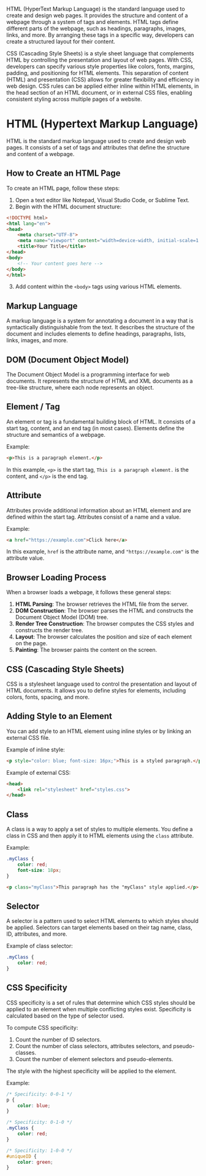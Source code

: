 HTML (HyperText Markup Language) is the standard language used to create and design web pages. It provides the structure and content of a webpage through a system of tags and elements. HTML tags define different parts of the webpage, such as headings, paragraphs, images, links, and more. By arranging these tags in a specific way, developers can create a structured layout for their content.

CSS (Cascading Style Sheets) is a style sheet language that complements HTML by controlling the presentation and layout of web pages. With CSS, developers can specify various style properties like colors, fonts, margins, padding, and positioning for HTML elements. This separation of content (HTML) and presentation (CSS) allows for greater flexibility and efficiency in web design. CSS rules can be applied either inline within HTML elements, in the head section of an HTML document, or in external CSS files, enabling consistent styling across multiple pages of a website.
# HTML (Hypertext Markup Language)

HTML is the standard markup language used to create and design web pages. It consists of a set of tags and attributes that define the structure and content of a webpage.

## How to Create an HTML Page

To create an HTML page, follow these steps:

1. Open a text editor like Notepad, Visual Studio Code, or Sublime Text.
2. Begin with the HTML document structure:

```html
<!DOCTYPE html>
<html lang="en">
<head>
    <meta charset="UTF-8">
    <meta name="viewport" content="width=device-width, initial-scale=1.0">
    <title>Your Title</title>
</head>
<body>
    <!-- Your content goes here -->
</body>
</html>
```

3. Add content within the `<body>` tags using various HTML elements.

## Markup Language

A markup language is a system for annotating a document in a way that is syntactically distinguishable from the text. It describes the structure of the document and includes elements to define headings, paragraphs, lists, links, images, and more.

## DOM (Document Object Model)

The Document Object Model is a programming interface for web documents. It represents the structure of HTML and XML documents as a tree-like structure, where each node represents an object.

## Element / Tag

An element or tag is a fundamental building block of HTML. It consists of a start tag, content, and an end tag (in most cases). Elements define the structure and semantics of a webpage.

Example:
```html
<p>This is a paragraph element.</p>
```

In this example, `<p>` is the start tag, `This is a paragraph element.` is the content, and `</p>` is the end tag.

## Attribute

Attributes provide additional information about an HTML element and are defined within the start tag. Attributes consist of a name and a value.

Example:
```html
<a href="https://example.com">Click here</a>
```

In this example, `href` is the attribute name, and `"https://example.com"` is the attribute value.

## Browser Loading Process

When a browser loads a webpage, it follows these general steps:

1. **HTML Parsing**: The browser retrieves the HTML file from the server.
2. **DOM Construction**: The browser parses the HTML and constructs the Document Object Model (DOM) tree.
3. **Render Tree Construction**: The browser computes the CSS styles and constructs the render tree.
4. **Layout**: The browser calculates the position and size of each element on the page.
5. **Painting**: The browser paints the content on the screen.

## CSS (Cascading Style Sheets)

CSS is a stylesheet language used to control the presentation and layout of HTML documents. It allows you to define styles for elements, including colors, fonts, spacing, and more.

## Adding Style to an Element

You can add style to an HTML element using inline styles or by linking an external CSS file.

Example of inline style:
```html
<p style="color: blue; font-size: 16px;">This is a styled paragraph.</p>
```

Example of external CSS:
```html
<head>
    <link rel="stylesheet" href="styles.css">
</head>
```

## Class

A class is a way to apply a set of styles to multiple elements. You define a class in CSS and then apply it to HTML elements using the `class` attribute.

Example:
```css
.myClass {
    color: red;
    font-size: 18px;
}
```

```html
<p class="myClass">This paragraph has the "myClass" style applied.</p>
```

## Selector

A selector is a pattern used to select HTML elements to which styles should be applied. Selectors can target elements based on their tag name, class, ID, attributes, and more.

Example of class selector:
```css
.myClass {
    color: red;
}
```

## CSS Specificity

CSS specificity is a set of rules that determine which CSS styles should be applied to an element when multiple conflicting styles exist. Specificity is calculated based on the type of selector used.

To compute CSS specificity:

1. Count the number of ID selectors.
2. Count the number of class selectors, attributes selectors, and pseudo-classes.
3. Count the number of element selectors and pseudo-elements.

The style with the highest specificity will be applied to the element.

Example:
```css
/* Specificity: 0-0-1 */
p {
    color: blue;
}

/* Specificity: 0-1-0 */
.myClass {
    color: red;
}

/* Specificity: 1-0-0 */
#uniqueID {
    color: green;
}